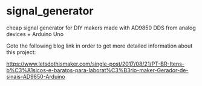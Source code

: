 # signal_generator
cheap signal generator for DIY makers made with AD9850 DDS from analog devices + Arduino Uno

Goto the following blog link in order to get more detailed information about this project:

https://www.letsdothismaker.com/single-post/2017/08/21/PT-BR-Itens-b%C3%A1sicos-e-baratos-para-laborat%C3%B3rio-maker-Gerador-de-sinais-AD9850-Arduino
